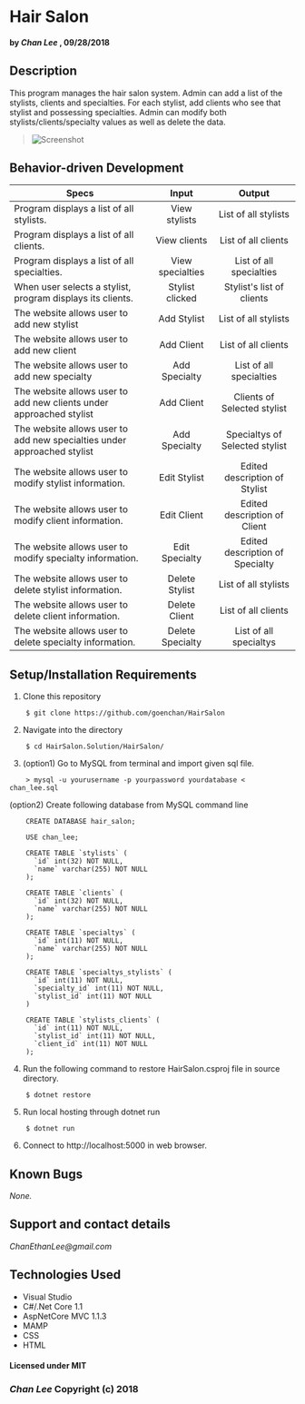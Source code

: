 # Hair Salon

#### by _Chan Lee_ , 09/28/2018

## Description

This program manages the hair salon system. Admin can add a list of the stylists, clients and specialties. For each stylist, add clients who see that stylist and possessing specialties. Admin can modify both stylists/clients/specialty values as well as delete the data.

>![Screenshot](/HairSalon/wwwroot/img/thumbnail/homepage.png)

## Behavior-driven Development

| Specs    |  Input | Output |
| ------------- |:-------------: |:-------------: |
|  Program displays a list of all stylists.  | View stylists | List of all stylists |
|  Program displays a list of all clients.  | View clients | List of all clients |
|  Program displays a list of all specialties.  | View specialties | List of all specialties |
|  When user selects a stylist, program displays its clients.  | Stylist clicked | Stylist's list of clients |
| The website allows user to add new stylist | Add Stylist | List of all stylists |
| The website allows user to add new client | Add Client | List of all clients |
| The website allows user to add new specialty | Add Specialty | List of all specialties |
| The website allows user to add new clients under approached stylist | Add Client | Clients of Selected stylist |
| The website allows user to add new specialties under approached stylist | Add Specialty | Specialtys of Selected stylist |
| The website allows user to modify stylist information. | Edit Stylist | Edited description of Stylist |
| The website allows user to modify client information. | Edit Client | Edited description of Client |
| The website allows user to modify specialty information. | Edit Specialty | Edited description of Specialty |
| The website allows user to delete stylist information. | Delete Stylist | List of all stylists |
| The website allows user to delete client information. | Delete Client | List of all clients |
| The website allows user to delete specialty information. | Delete Specialty | List of all specialtys |


## Setup/Installation Requirements

1. Clone this repository
```
    $ git clone https://github.com/goenchan/HairSalon
```
2. Navigate into the directory
```
    $ cd HairSalon.Solution/HairSalon/
```
3. (option1) Go to MySQL from terminal and import given sql file.
```
    > mysql -u yourusername -p yourpassword yourdatabase < chan_lee.sql
```
   (option2) Create following database from MySQL command line
```
    CREATE DATABASE hair_salon;

    USE chan_lee;

    CREATE TABLE `stylists` (
      `id` int(32) NOT NULL,
      `name` varchar(255) NOT NULL
    );

    CREATE TABLE `clients` (
      `id` int(32) NOT NULL,
      `name` varchar(255) NOT NULL
    );

    CREATE TABLE `specialtys` (
      `id` int(11) NOT NULL,
      `name` varchar(255) NOT NULL
    );

    CREATE TABLE `specialtys_stylists` (
      `id` int(11) NOT NULL,
      `specialty_id` int(11) NOT NULL,
      `stylist_id` int(11) NOT NULL
    )

    CREATE TABLE `stylists_clients` (
      `id` int(11) NOT NULL,
      `stylist_id` int(11) NOT NULL,
      `client_id` int(11) NOT NULL
    );
```
4. Run the following command to restore HairSalon.csproj file in source directory.
```
    $ dotnet restore
```
5. Run local hosting through dotnet run
```
    $ dotnet run
```
6. Connect to http://localhost:5000 in web browser.


## Known Bugs

*None.*


## Support and contact details

_ChanEthanLee@gmail.com_

## Technologies Used

* Visual Studio
* C#/.Net Core 1.1
* AspNetCore MVC 1.1.3
* MAMP
* CSS
* HTML

#### Licensed under MIT

### _Chan Lee_ Copyright (c) 2018
